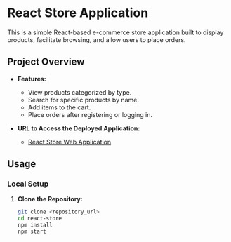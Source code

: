 # React Store Application

This is a simple React-based e-commerce store application built to display products, facilitate browsing, and allow users to place orders.

## Project Overview

- **Features:**
  - View products categorized by type.
  - Search for specific products by name.
  - Add items to the cart.
  - Place orders after registering or logging in.
  
- **URL to Access the Deployed Application:**
  - [React Store Web Application](https://oferkarp.github.io/react-store/#/Home)

## Usage

### Local Setup

1. **Clone the Repository:**

   ```bash
   git clone <repository_url>
   cd react-store
   npm install
   npm start
